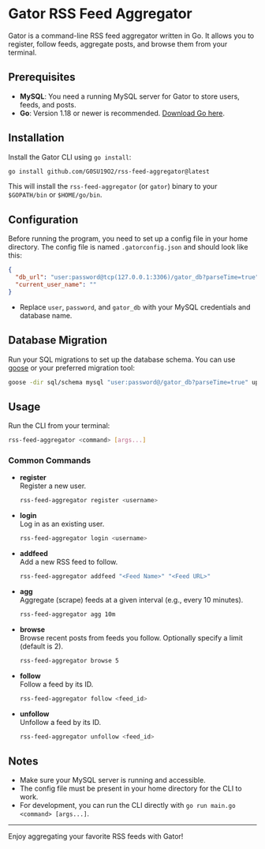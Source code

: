 # Gator RSS Feed Aggregator

Gator is a command-line RSS feed aggregator written in Go. It allows you to register, follow feeds, aggregate posts, and browse them from your terminal.

## Prerequisites

- **MySQL**: You need a running MySQL server for Gator to store users, feeds, and posts.
- **Go**: Version 1.18 or newer is recommended. [Download Go here](https://golang.org/dl/).

## Installation

Install the Gator CLI using `go install`:

```sh
go install github.com/G0SU19O2/rss-feed-aggregator@latest
```

This will install the `rss-feed-aggregator` (or `gator`) binary to your `$GOPATH/bin` or `$HOME/go/bin`.

## Configuration

Before running the program, you need to set up a config file in your home directory. The config file is named `.gatorconfig.json` and should look like this:

```json
{
  "db_url": "user:password@tcp(127.0.0.1:3306)/gator_db?parseTime=true",
  "current_user_name": ""
}
```

- Replace `user`, `password`, and `gator_db` with your MySQL credentials and database name.

## Database Migration

Run your SQL migrations to set up the database schema. You can use [goose](https://github.com/pressly/goose) or your preferred migration tool:

```sh
goose -dir sql/schema mysql "user:password@/gator_db?parseTime=true" up
```

## Usage

Run the CLI from your terminal:

```sh
rss-feed-aggregator <command> [args...]
```

### Common Commands

- **register**  
  Register a new user.
  ```sh
  rss-feed-aggregator register <username>
  ```

- **login**  
  Log in as an existing user.
  ```sh
  rss-feed-aggregator login <username>
  ```

- **addfeed**  
  Add a new RSS feed to follow.
  ```sh
  rss-feed-aggregator addfeed "<Feed Name>" "<Feed URL>"
  ```

- **agg**  
  Aggregate (scrape) feeds at a given interval (e.g., every 10 minutes).
  ```sh
  rss-feed-aggregator agg 10m
  ```

- **browse**  
  Browse recent posts from feeds you follow. Optionally specify a limit (default is 2).
  ```sh
  rss-feed-aggregator browse 5
  ```

- **follow**  
  Follow a feed by its ID.
  ```sh
  rss-feed-aggregator follow <feed_id>
  ```

- **unfollow**  
  Unfollow a feed by its ID.
  ```sh
  rss-feed-aggregator unfollow <feed_id>
  ```

## Notes

- Make sure your MySQL server is running and accessible.
- The config file must be present in your home directory for the CLI to work.
- For development, you can run the CLI directly with `go run main.go <command> [args...]`.

---

Enjoy aggregating your favorite RSS feeds with Gator!